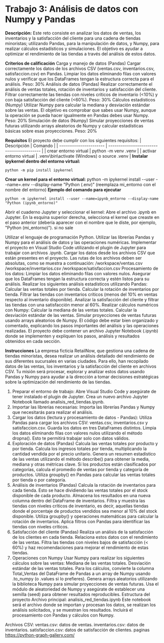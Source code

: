 # Trabajo 3: Análisis de datos con Numpy y Pandas
**Descripción:**
Este reto consiste en analizar los datos de ventas, los inventarios y la satisfacción del cliente para una cadena de tiendas minoristas; utilizando Pandas, para la manipulación de datos, y Numpy, para realizar cálculos estadísticos y simulaciones. El objetivo es ayudar a optimizar el rendimiento de las tiendas a través del análisis de estos datos.

**Criterios de calificación**
Carga y manejo de datos (Pandas)
Cargar correctamente los datos de los archivos CSV (ventas.csv, inventarios.csv, satisfaccion.csv) en Pandas. Limpiar los datos eliminando filas con valores nulos y verificar que los DataFrames tengan la estructura correcta para el análisis.
Peso: 30%
Análisis de datos (Pandas)
Realizar correctamente el análisis de ventas totales, rotación de inventarios y satisfacción del cliente. Filtrar correctamente las tiendas con niveles críticos de inventario (<10%) y con baja satisfacción del cliente (<60%).
Peso: 30%
Cálculos estadísticos (Numpy)
Utilizar Numpy para calcular la mediana y desviación estándar sobre las ventas. El objetivo es comprobar que sabes usar Numpy, aunque la operación se pueda hacer igualmente en Pandas debes usar Numpy.
Peso: 20%
Simulación de datos (Numpy)
Simular proyecciones de ventas futuras utilizando arrays aleatorios de Numpy y calcular estadísticas básicas sobre esas proyecciones.
Peso: 20%

**Requisitos**
El proyecto debe cumplir con los siguientes requisitos:
| Descripción             | Comando                                     |
| ----------------------- | ------------------------------------------- |
| crear entorno virtual   | python -m venv .venv                        |
| activar entorno virtual | .venv\bin\activate (Windows) o source .venv |
**Instalar ipykernel dentro del entorno virtual:**
```
python -m pip install ipykernel
```

**Crear un kernel para el entorno virtual:**
python -m ipykernel install --user --name=.env --display-name "Python (.env)" (reemplaza mi_entorno con el nombre del entorno)
**Ejemplo del comando para ejecutar**
```
python -m ipykernel install --user --name=ipynb_entorno --display-name "Python (ipynb_entorno)"
```

Abrir el cuaderno Jupyter y seleccionar el kernel:
Abre el archivo .ipynb en Jupyter.
En la esquina superior derecha, selecciona el kernel que creaste en el paso anterior (debería aparecer con el nombre que le diste, por ejemplo, "Python (mi_entorno)"). si no sale 

Utilizar el lenguaje de programación Python.
Utilizar las librerías Pandas y Numpy para el análisis de datos y las operaciones numéricas.
Implementar el proyecto en Visual Studio Code utilizando el plugin de Jupyter para trabajar con archivos .ipynb.
Cargar los datos desde los archivos CSV que están presentes en el proyecto. Las rutas de los archivos deben ser absolutas, como se muestra a continuación:
/workspace/ventas.csv
/workspace/inventarios.csv
/workspace/satisfaccion.csv
Procesamiento de los datos:
Limpiar los datos eliminando filas con valores nulos.
Asegurar que los DataFrames tengan la estructura correcta y estén listos para su análisis.
Realizar los siguientes análisis estadísticos utilizando Pandas:
Calcular las ventas totales por tienda.
Calcular la rotación de inventarios por tienda.
Filtrar las tiendas con inventarios críticos (menos del 10% en ventas respecto al inventario disponible).
Analizar la satisfacción del cliente y filtrar las tiendas con una satisfacción menor al 60%.
Realizar cálculos numéricos con Numpy:
Calcular la mediana de las ventas totales.
Calcular la desviación estándar de las ventas.
Simular proyecciones de ventas futuras usando arrays aleatorios de Numpy.
El código debe estar bien organizado y comentado, explicando los pasos importantes del análisis y las operaciones realizadas.
El proyecto debe contener un archivo Jupyter Notebook (.ipynb) donde se implementen y expliquen los pasos, análisis y resultados obtenidos en cada sección.

**Instrucciones**
La empresa ficticia RetailNow, que gestiona una cadena de tiendas minoristas, desea realizar un análisis detallado del rendimiento de sus diferentes sucursales en varias ciudades. Para ello, han recopilado datos de las ventas, los inventarios y la satisfacción del cliente en archivos CSV. Tu misión será procesar, explorar y analizar estos datos usando Pandas y Numpy para ayudar a la dirección a tomar decisiones estratégicas sobre la optimización del rendimiento de las tiendas.

1. Preparar el entorno de trabajo:
Abre Visual Studio Code y asegúrate de tener instalado el plugin de Jupyter.
Crea un nuevo archivo Jupyter Notebook llamado analisis_red_tiendas.ipynb.
2. Importar las librerías necesarias:
Importa las librerías Pandas y Numpy que necesitarás para realizar el análisis.
3. Cargar los datos (lectura y procesamiento de datos - Pandas):
Utiliza Pandas para cargar los archivos CSV: ventas.csv, inventarios.csv y satisfaccion.csv.
Guarda los datos en tres DataFrames distintos.
Limpia los datos eliminando filas con valores nulos utilizando el método dropna(). Esto te permitirá trabajar solo con datos válidos.
4. Exploración de datos (Pandas)
Calcula las ventas totales por producto y por tienda.
Calcula los ingresos totales por tienda, multiplicando la cantidad vendida por el precio unitario.
Genera un resumen estadístico de las ventas utilizando el método describe() para obtener la media, mediana y otras métricas clave.
Si los productos están clasificados por categorías, calcula el promedio de ventas por tienda y categoría de productos.
Utiliza groupby() en Pandas para calcular las ventas totales por tienda o por categoría.
5. Análisis de inventarios (Pandas)
Calcula la rotación de inventarios para cada tienda. Esto se hace dividiendo las ventas totales por el stock disponible de cada producto.
Almacena los resultados en una nueva columna dentro del DataFrame de inventarios.
Filtra y muestra las tiendas con niveles críticos de inventario, es decir, aquellas tiendas donde el porcentaje de productos vendidos sea menor al 10% del stock disponible.
Utiliza groupby() y operaciones matemáticas para calcular la rotación de inventarios.
Aplica filtros con Pandas para identificar las tiendas con niveles críticos.
6. Satisfacción del cliente (Pandas)
Realiza un análisis de la satisfacción de los clientes en cada tienda. Relaciona estos datos con el rendimiento de las ventas.
Filtra las tiendas con niveles bajos de satisfacción (< 60%) y haz recomendaciones para mejorar el rendimiento de estas tiendas.
7. Operaciones con Numpy
Usar Numpy para realizar los siguientes cálculos sobre las ventas:
Mediana de las ventas totales.
Desviación estándar de las ventas totales.
Para los cálculos, convierte la columna Total_Ventas del DataFrame de Pandas a un array de Numpy usando .to_numpy (o .values si lo prefieres).
Genera arrays aleatorios utilizando la biblioteca Numpy para simular proyecciones de ventas futuras.
Usa el módulo de aleatoriedad de Numpy y asegúrate de establecer una semilla (seed) para obtener resultados reproducibles.
Estructura del proyecto
Archivo principal: analisis_red_tiendas.ipynb
Este notebook será el archivo donde se importan y procesan los datos, se realizan los análisis solicitados, y se muestran los resultados. Incluirá el procesamiento con Pandas y cálculos con Numpy.

Archivos CSV:
ventas.csv: datos de ventas.
inventarios.csv: datos de inventarios.
satisfaccion.csv: datos de satisfacción de clientes.
paginas https://python-graph-gallery.com/
